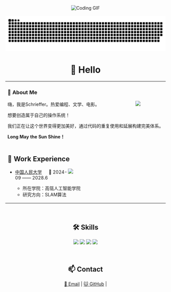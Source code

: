 <div align="center">

  <!-- 编程动图 -->
  <picture>
    <source media="(prefers-color-scheme: dark)" srcset="https://cdn.jsdelivr.net/gh/sun0225SUN/sun0225SUN/assets/images/coding.gif" />
    <source media="(prefers-color-scheme: light)" srcset="https://cdn.jsdelivr.net/gh/sun0225SUN/sun0225SUN/assets/images/developer.svg" height="225px" />
    <img src="https://cdn.jsdelivr.net/gh/sun0225SUN/sun0225SUN/assets/images/coding.gif" alt="Coding GIF" />
  </picture>
  
  <!-- for beauty 留个空行好看点 -->
  <div>&nbsp;</div>
  
  <picture>
  <source media="(prefers-color-scheme: dark)" srcset="https://raw.githubusercontent.com/JackXing875/JackXing875/output/github-contribution-grid-snake-dark.svg">
  <source media="(prefers-color-scheme: light)" srcset="https://raw.githubusercontent.com/JackXing875/JackXing875/output/github-contribution-grid-snake.svg">
  <img alt="github contribution grid snake animation" src="https://raw.githubusercontent.com/JackXing875/JackXing875/output/github-contribution-grid-snake.svg">
</picture>

#  🙋 Hello

<table width="100%">

<tr>
  <td width="70%" style="vertical-align: top;">

### 🤺 About Me

<img align="right" width="88" src="https://avatars.githubusercontent.com/u/45090349?v=4" />

<p>嗨，我是Schrieffer。热爱编程、文学、电影。</p>
<p>想要创造属于自己的操作系统！</p>
<p>我们正在让这个世界变得更加美好，通过代码的重复使用和延展构建完美体系。</p>
<p><strong>Long May the Sun Shine！</strong></p>

  </td>
</tr>

<tr>
  <td width="100%" style="vertical-align: top;">

## 🏢 Work Experience

<img align="right" width="300" src="https://www.ruc.edu.cn/template/1/out/imgs/VI/1.png" />

- [中国人民大学](https://www.ruc.edu.cn/)   📌 2024-09 —— 2028.6  
  - 所在学院：高瓴人工智能学院  
  - 研究方向：SLAM算法

  </td>
</tr>

</table>

  <!-- for beauty 留个空行好看点 -->
  <div>&nbsp;</div>
  

  <h2>🛠️ Skills</h2>
  <p>
    <img src="https://img.shields.io/badge/C++-00599C?style=for-the-badge&logo=c%2B%2B&logoColor=white" />
    <img src="https://img.shields.io/badge/Python-3776AB?style=for-the-badge&logo=python&logoColor=white" />
    <img src="https://img.shields.io/badge/Linux-FCC624?style=for-the-badge&logo=linux&logoColor=black" />
    <img src="https://img.shields.io/badge/SLAM-FF6F61?style=for-the-badge" />
  </p>

  <div>&nbsp;</div>

  <h2>📫 Contact</h2>
  <p>
    <a href="mailto:xjack875@gmail.com">📧 Email</a> |
    <a href="https://github.com/JackXing875">🐱 GitHub</a> |
  </p>

</div>
